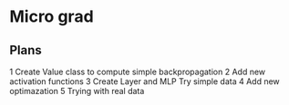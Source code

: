 # Micro grad 

## Plans 
 1 Create Value class to compute simple backpropagation 
 2 Add new activation functions
 3 Create Layer and MLP 
    Try simple data 
 4 Add new optimazation 
 5 Trying with real data 
